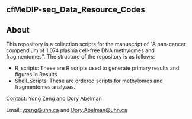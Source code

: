 ## cfMeDIP-seq_Data_Resource_Codes

## About
This repository is a collection scripts for the manuscript of "A pan-cancer compendium of 1,074 plasma cell-free DNA methylomes and fragmentomes". The structure of the repository is as follows:

  - R_scripts: These are R scripts used to generate primary results and figures in Results
  - Shell_Scripts: These are ordered scripts for methylomes and fragmentomes analyses. 
  
Contact: Yong Zeng and Dory Abelman

Email: yzeng@uhn.ca and Dory.Abelman@uhn.ca
